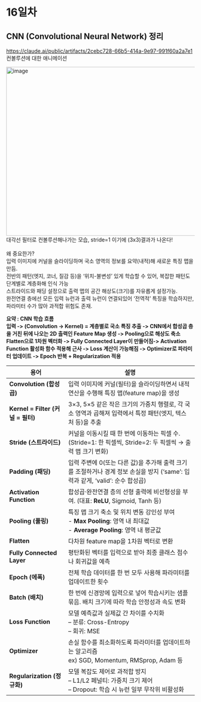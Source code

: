 # 16일차

## CNN (Convolutional Neural Network) 정리
https://claude.ai/public/artifacts/2cebc728-66b5-414a-9e97-991f60a2a7e1<br>
컨볼루션에 대한 애니메이션

<img width="1112" height="451" alt="image" src="https://github.com/user-attachments/assets/40de01f9-e85c-4733-9d86-febbf3906741" />
 대각선 필터로 컨볼루션해나가는 모습, stride=1 이기에 (3x3)결과가 나온다!<br>
<br>
왜 중요한가?<br>
입력 이미지에 커널을 슬라이딩하며 국소 영역의 정보를 요약(내적)해 새로운 특징 맵을 만듬. <br>전반의 패턴(엣지, 코너, 질감 등)을 ‘위치-불변성’ 있게 학습할 수 있어, 복잡한 패턴도 단계별로 계층화해 인식 가능<br>
스트라이드와 패딩 설정으로 출력 맵의 공간 해상도(크기)를 자유롭게 설정가능.<br>
완전연결 층에선 모든 입력 뉴런과 출력 뉴런이 연결되있어 ‘전역적’ 특징을 학습하지만, 파라미터 수가 많아 과적합 위험도 존재.

**요약 : CNN 학습 흐름<br>
입력 -> (Convolution -> Kernel) = 계층별로 국소 특징 추출 ->  CNN에서 합성곱 층을 거친 뒤에 나오는 2D 출력인 Feature Map 생성 -> Pooling으로 해상도 축소<br>
Flatten으로 1차원 벡터화 -> Fully Connected Layer이 만들어짐-> Activation Function 활성화 함수 적용해 근사 -> Loss 계산이 가능해짐 -> Optimizer로 파라미터 업데이트 -> Epoch 반복 + Regularization 적용**

| 용어                              | 설명                                                                                                              |
|----------------------------------|-------------------------------------------------------------------------------------------------------------------|
| **Convolution (합성곱)**          | 입력 이미지에 커널(필터)을 슬라이딩하면서 내적 연산을 수행해 특징 맵(feature map)을 생성                           |
| **Kernel = Filter (커널 = 필터)** | 3×3, 5×5 같은 작은 크기의 가중치 행렬로, 각 국소 영역과 곱해져 입력에서 특정 패턴(엣지, 텍스처 등)을 추출            |
| **Stride (스트라이드)**           | 커널을 이동시킬 때 한 번에 이동하는 픽셀 수. (Stride=1: 한 픽셀씩, Stride=2: 두 픽셀씩 → 출력 맵 크기 변화)       |
| **Padding (패딩)**               | 입력 주변에 0(또는 다른 값)을 추가해 출력 크기를 조절하거나 경계 정보 손실을 방지 (‘same’: 입력과 같게, ‘valid’: 순수 합성곱) |
| **Activation Function**          | 합성곱·완전연결 층의 선형 출력에 비선형성을 부여. (대표: **ReLU**, Sigmoid, Tanh 등)                                |
| **Pooling (풀링)**               | 특징 맵 크기 축소 및 위치 변동 강인성 부여<br>- **Max Pooling**: 영역 내 최대값<br>- **Average Pooling**: 영역 내 평균값 |
| **Flatten**                      | 다차원 feature map을 1차원 벡터로 변환                                                                            |
| **Fully Connected Layer**        | 평탄화된 벡터를 입력으로 받아 최종 클래스 점수나 회귀값을 예측                                                     |
| **Epoch (에폭)**                 | 전체 학습 데이터를 한 번 모두 사용해 파라미터를 업데이트한 횟수                                                      |
| **Batch (배치)**                 | 한 번에 신경망에 입력으로 넣어 학습시키는 샘플 묶음. 배치 크기에 따라 학습 안정성과 속도 변화                         |
| **Loss Function**                | 모델 예측값과 실제값 간 차이를 수치화<br>– 분류: Cross-Entropy<br>– 회귀: MSE                                        |
| **Optimizer**                    | 손실 함수를 최소화하도록 파라미터를 업데이트하는 알고리즘<br>ex) SGD, Momentum, RMSprop, Adam 등                     |
| **Regularization (정규화)**       | 모델 복잡도 제어로 과적합 방지<br>– L1/L2 페널티: 가중치 크기 제어<br>– Dropout: 학습 시 뉴런 일부 무작위 비활성화    |
